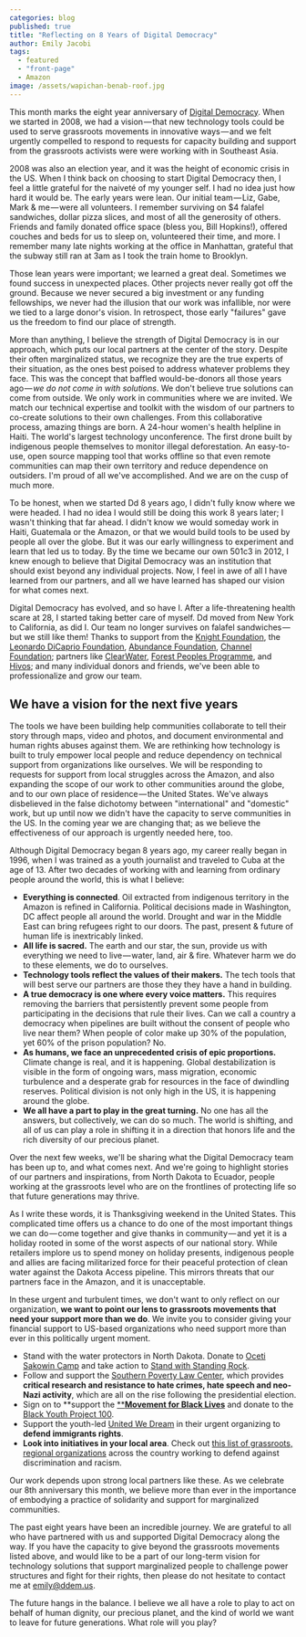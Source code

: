 ```yaml
---
categories: blog
published: true
title: "Reflecting on 8 Years of Digital Democracy"
author: Emily Jacobi
tags:
  - featured
  - "front-page"
  - Amazon
image: /assets/wapichan-benab-roof.jpg
---
```

This month marks the eight year anniversary of [Digital Democracy][1]. When we started in 2008, we had a vision — that new technology tools could be used to serve grassroots movements in innovative ways — and we felt urgently compelled to respond to requests for capacity building and support from the grassroots activists were were working with in Southeast Asia.

2008 was also an election year, and it was the height of economic crisis in the US. When I think back on choosing to start Digital Democracy then, I feel a little grateful for the naiveté of my younger self. I had no idea just how hard it would be. The early years were lean. Our initial team — Liz, Gabe, Mark & me — were all volunteers. I remember surviving on $4 falafel sandwiches, dollar pizza slices, and most of all the generosity of others. Friends and family donated office space (bless you, Bill Hopkins!), offered couches and beds for us to sleep on, volunteered their time, and more. I remember many late nights working at the office in Manhattan, grateful that the subway still ran at 3am as I took the train home to Brooklyn.

Those lean years were important; we learned a great deal. Sometimes we found success in unexpected places. Other projects never really got off the ground. Because we never secured a big investment or any funding fellowships, we never had the illusion that our work was infallible, nor were we tied to a large donor's vision. In retrospect, those early "failures" gave us the freedom to find our place of strength.

More than anything, I believe the strength of Digital Democracy is in our approach, which puts our local partners at the center of the story. Despite their often marginalized status, we recognize they are the true experts of their situation, as the ones best poised to address whatever problems they face. This was the concept that baffled would-be-donors all those years ago — _we do not come in with solutions_. We don't believe true solutions can come from outside. We only work in communities where we are invited. We match our technical expertise and toolkit with the wisdom of our partners to co-create solutions to their own challenges. From this collaborative process, amazing things are born. A 24-hour women's health helpline in Haiti. The world's largest technology unconference. The first drone built by indigenous people themselves to monitor illegal deforestation. An easy-to-use, open source mapping tool that works offline so that even remote communities can map their own territory and reduce dependence on outsiders. I'm proud of all we've accomplished. And we are on the cusp of much more.

To be honest, when we started Dd 8 years ago, I didn't fully know where we were headed. I had no idea I would still be doing this work 8 years later; I wasn't thinking that far ahead. I didn't know we would someday work in Haiti, Guatemala or the Amazon, or that we would build tools to be used by people all over the globe. But it was our early willingness to experiment and learn that led us to today. By the time we became our own 501c3 in 2012, I knew enough to believe that Digital Democracy was an institution that should exist beyond any individual projects. Now, I feel in awe of all I have learned from our partners, and all we have learned has shaped our vision for what comes next.

Digital Democracy has evolved, and so have I. After a life-threatening health scare at 28, I started taking better care of myself. Dd moved from New York to California, as did I. Our team no longer survives on falafel sandwiches — but we still like them! Thanks to support from the [Knight Foundation][2], the [Leonardo DiCaprio Foundation][3], [Abundance Foundation][4], [Channel Foundation][5]; partners like [ClearWater][6], [Forest Peoples Programme][7], and [Hivos][8]; and many individual donors and friends, we've been able to professionalize and grow our team.

## We have a vision for the next five years

The tools we have been building help communities collaborate to tell their story through maps, video and photos, and document environmental and human rights abuses against them. We are rethinking how technology is built to truly empower local people and reduce dependency on technical support from organizations like ourselves. We will be responding to requests for support from local struggles across the Amazon, and also expanding the scope of our work to other communities around the globe, and to our own place of residence — the United States. We've always disbelieved in the false dichotomy between "international" and "domestic" work, but up until now we didn't have the capacity to serve communities in the US. In the coming year we are changing that; as we believe the effectiveness of our approach is urgently needed here, too.

Although Digital Democracy began 8 years ago, my career really began in 1996, when I was trained as a youth journalist and traveled to Cuba at the age of 13. After two decades of working with and learning from ordinary people around the world, this is what I believe:

- **Everything is connected**. Oil extracted from indigenous territory in the Amazon is refined in California. Political decisions made in Washington, DC affect people all around the world. Drought and war in the Middle East can bring refugees right to our doors. The past, present & future of human life is inextricably linked.
- **All life is sacred.** The earth and our star, the sun, provide us with everything we need to live — water, land, air & fire. Whatever harm we do to these elements, we do to ourselves.
- **Technology tools reflect the values of their makers.** The tech tools that will best serve our partners are those they they have a hand in building.
- **A true democracy is one where every voice matters.** This requires removing the barriers that persistently prevent some people from participating in the decisions that rule their lives. Can we call a country a democracy when pipelines are built without the consent of people who live near them? When people of color make up 30% of the population, yet 60% of the prison population? No.
- **As humans, we face an unprecedented crisis of epic proportions.** Climate change is real, and it is happening. Global destabilization is visible in the form of ongoing wars, mass migration, economic turbulence and a desperate grab for resources in the face of dwindling reserves. Political division is not only high in the US, it is happening around the globe.
- **We all have a part to play in the great turning.** No one has all the answers, but collectively, we can do so much. The world is shifting, and all of us can play a role in shifting it in a direction that honors life and the rich diversity of our precious planet.

Over the next few weeks, we'll be sharing what the Digital Democracy team has been up to, and what comes next. And we're going to highlight stories of our partners and inspirations, from North Dakota to Ecuador, people working at the grassroots level who are on the frontlines of protecting life so that future generations may thrive.

As I write these words, it is Thanksgiving weekend in the United States. This complicated time offers us a chance to do one of the most important things we can do — come together and give thanks in community — and yet it is a holiday rooted in some of the worst aspects of our national story. While retailers implore us to spend money on holiday presents, indigenous people and allies are facing militarized force for their peaceful protection of clean water against the Dakota Access pipeline. This mirrors threats that our partners face in the Amazon, and it is unacceptable.

In these urgent and turbulent times, we don't want to only reflect on our organization, **we want to point our lens to grassroots movements that need your support more than we do**. We invite you to consider giving your financial support to US-based organizations who need support more than ever in this politically urgent moment.

- Stand with the water protectors in North Dakota. Donate to [Oceti Sakowin Camp][9] and take action to [Stand with Standing Rock][10].
- Follow and support the [Southern Poverty Law Center][11], which provides **critical research and resistance to hate crimes, hate speech and neo-Nazi activity**, which are all on the rise following the presidential election.
- Sign on to **support the [****Movement for Black Lives**][12] and donate to the [Black Youth Project 100][13].
- Support the youth-led [United We Dream][14] in their urgent organizing to **defend immigrants rights**.
- **Look into initiatives in your local area**. Check out [this list of grassroots, regional organizations][15] across the country working to defend against discrimination and racism.

Our work depends upon strong local partners like these. As we celebrate our 8th anniversary this month, we believe more than ever in the importance of embodying a practice of solidarity and support for marginalized communities.

The past eight years have been an incredible journey. We are grateful to all who have partnered with us and supported Digital Democracy along the way. If you have the capacity to give beyond the grassroots movements listed above, and would like to be a part of our long-term vision for technology solutions that support marginalized people to challenge power structures and fight for their rights, then please do not hesitate to contact me at [emily@ddem.us](mailto:emily@ddem.us).

The future hangs in the balance. I believe we all have a role to play to act on behalf of human dignity, our precious planet, and the kind of world we want to leave for future generations. What role will you play?

[1]: http://www.digital-democracy.org/
[2]: http://www.knightfoundation.org/
[3]: http://leonardodicaprio.org/
[4]: http://www.abundance.org/
[5]: http://www.channelfoundation.org/
[6]: http://giveclearwater.org/
[7]: http://www.forestpeoples.org/
[8]: https://www.hivos.org/
[9]: http://www.ocetisakowincamp.org
[10]: http://standwithstandingrock.net
[11]: https://www.splcenter.org/
[12]: https://policy.m4bl.org/
[13]: http://byp100.org/donate/
[14]: http://unitedwedream.org/
[15]: http://www.support.fm/express

